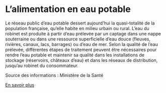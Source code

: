 # L’alimentation en eau potable

Le réseau public d’eau potable dessert aujourd’hui la quasi-totalité de la population française, qu’elle habite en milieu urbain ou rural. L’eau du robinet est produite à partir d’eau prélevée par un captage dans une nappe souterraine ou dans une ressource superficielle d’eau douce (fleuves, rivières, canaux, lacs, barrages) ou d’eau de mer. Selon la qualité de l’eau prélevée, différentes étapes de traitement peuvent être nécessaires pour rendre l’eau potable et maintenir sa qualité dans les installations de stockage (réservoirs, châteaux d’eau) et dans les réseaux de distribution, jusqu’au robinet du consommateur.


Source des informations : Ministère de la Santé

[En savoir plus](https://carto.atlasante.fr/1/ars_metropole_udi_infofactures.map)
